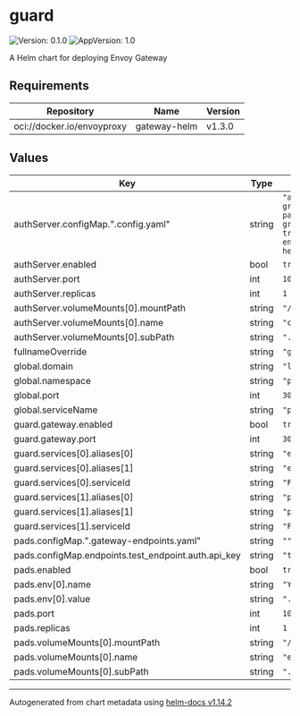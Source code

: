 # guard

![Version: 0.1.0](https://img.shields.io/badge/Version-0.1.0-informational?style=flat-square) ![AppVersion: 1.0](https://img.shields.io/badge/AppVersion-1.0-informational?style=flat-square)

A Helm chart for deploying Envoy Gateway

## Requirements

| Repository | Name | Version |
|------------|------|---------|
| oci://docker.io/envoyproxy | gateway-helm | v1.3.0 |

## Values

| Key | Type | Default | Description |
|-----|------|---------|-------------|
| authServer.configMap.".config.yaml" | string | `"auth_server_config:\n  grpc_host_port: ext-auth-pads:10002\n  grpc_use_insecure_credentials: true\n  endpoint_id_extractor_type: header\n"` |  |
| authServer.enabled | bool | `true` |  |
| authServer.port | int | `10001` |  |
| authServer.replicas | int | `1` |  |
| authServer.volumeMounts[0].mountPath | string | `"/app/config/.config.yaml"` |  |
| authServer.volumeMounts[0].name | string | `"config-volume"` |  |
| authServer.volumeMounts[0].subPath | string | `".config.yaml"` |  |
| fullnameOverride | string | `"guard"` |  |
| global.domain | string | `"localhost"` |  |
| global.namespace | string | `"path-local"` |  |
| global.port | int | `3069` |  |
| global.serviceName | string | `"path-http"` |  |
| guard.gateway.enabled | bool | `true` |  |
| guard.gateway.port | int | `3070` |  |
| guard.services[0].aliases[0] | string | `"eth"` |  |
| guard.services[0].aliases[1] | string | `"eth-mainnet"` |  |
| guard.services[0].serviceId | string | `"F00C"` |  |
| guard.services[1].aliases[0] | string | `"polygon"` |  |
| guard.services[1].aliases[1] | string | `"polygon-mainnet"` |  |
| guard.services[1].serviceId | string | `"F021"` |  |
| pads.configMap.".gateway-endpoints.yaml" | string | `""` |  |
| pads.configMap.endpoints.test_endpoint.auth.api_key | string | `"test_api_key"` |  |
| pads.enabled | bool | `true` |  |
| pads.env[0].name | string | `"YAML_FILEPATH"` |  |
| pads.env[0].value | string | `".gateway-endpoints.yaml"` |  |
| pads.port | int | `10002` |  |
| pads.replicas | int | `1` |  |
| pads.volumeMounts[0].mountPath | string | `"/app/.gateway-endpoints.yaml"` |  |
| pads.volumeMounts[0].name | string | `"endpoint-data-volume"` |  |
| pads.volumeMounts[0].subPath | string | `".gateway-endpoints.yaml"` |  |

----------------------------------------------
Autogenerated from chart metadata using [helm-docs v1.14.2](https://github.com/norwoodj/helm-docs/releases/v1.14.2)
